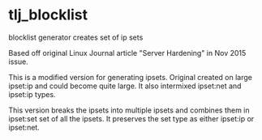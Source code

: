 # tlj_blocklist
blocklist generator creates set of ip sets

Based off original Linux Journal article "Server Hardening" in Nov 2015 issue.

This is a modified version for generating ipsets. Original created on large ipset:ip
and could become quite large. It also intermixed ipset:net and ipset:ip types.

This version breaks the ipsets into multiple ipsets and combines
them in ipset:set set of all the ipsets. It preserves the set type
as either ipset:ip or ipset:net.
